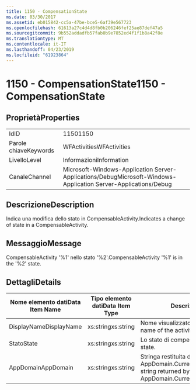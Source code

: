 ```yaml
---
title: 1150 - CompensationState
ms.date: 03/30/2017
ms.assetid: eb015842-cc5a-47be-bce5-6af39e567723
ms.openlocfilehash: 61613a27c4d4d8fb0b206246fef25ae87def47a5
ms.sourcegitcommit: 9b552addadfb57fab0b9e7852ed4f1f1b8a42f8e
ms.translationtype: MT
ms.contentlocale: it-IT
ms.lasthandoff: 04/23/2019
ms.locfileid: "61923864"
---
```

# <a name="1150---compensationstate"></a><span data-ttu-id="8762c-102">1150 - CompensationState</span><span class="sxs-lookup"><span data-stu-id="8762c-102">1150 - CompensationState</span></span>
## <a name="properties"></a><span data-ttu-id="8762c-103">Proprietà</span><span class="sxs-lookup"><span data-stu-id="8762c-103">Properties</span></span>  
  
|||  
|-|-|  
|<span data-ttu-id="8762c-104">Id</span><span class="sxs-lookup"><span data-stu-id="8762c-104">ID</span></span>|<span data-ttu-id="8762c-105">1150</span><span class="sxs-lookup"><span data-stu-id="8762c-105">1150</span></span>|  
|<span data-ttu-id="8762c-106">Parole chiave</span><span class="sxs-lookup"><span data-stu-id="8762c-106">Keywords</span></span>|<span data-ttu-id="8762c-107">WFActivities</span><span class="sxs-lookup"><span data-stu-id="8762c-107">WFActivities</span></span>|  
|<span data-ttu-id="8762c-108">Livello</span><span class="sxs-lookup"><span data-stu-id="8762c-108">Level</span></span>|<span data-ttu-id="8762c-109">Informazioni</span><span class="sxs-lookup"><span data-stu-id="8762c-109">Information</span></span>|  
|<span data-ttu-id="8762c-110">Canale</span><span class="sxs-lookup"><span data-stu-id="8762c-110">Channel</span></span>|<span data-ttu-id="8762c-111">Microsoft-Windows-Application Server-Applications/Debug</span><span class="sxs-lookup"><span data-stu-id="8762c-111">Microsoft-Windows-Application Server-Applications/Debug</span></span>|  
  
## <a name="description"></a><span data-ttu-id="8762c-112">Descrizione</span><span class="sxs-lookup"><span data-stu-id="8762c-112">Description</span></span>  
 <span data-ttu-id="8762c-113">Indica una modifica dello stato in CompensableActivity.</span><span class="sxs-lookup"><span data-stu-id="8762c-113">Indicates a change of state in a CompensableActivity.</span></span>  
  
## <a name="message"></a><span data-ttu-id="8762c-114">Messaggio</span><span class="sxs-lookup"><span data-stu-id="8762c-114">Message</span></span>  
 <span data-ttu-id="8762c-115">CompensableActivity '%1' nello stato '%2'.</span><span class="sxs-lookup"><span data-stu-id="8762c-115">CompensableActivity '%1' is in the '%2' state.</span></span>  
  
## <a name="details"></a><span data-ttu-id="8762c-116">Dettagli</span><span class="sxs-lookup"><span data-stu-id="8762c-116">Details</span></span>  
  
|<span data-ttu-id="8762c-117">Nome elemento dati</span><span class="sxs-lookup"><span data-stu-id="8762c-117">Data Item Name</span></span>|<span data-ttu-id="8762c-118">Tipo elemento dati</span><span class="sxs-lookup"><span data-stu-id="8762c-118">Data Item Type</span></span>|<span data-ttu-id="8762c-119">Descrizione</span><span class="sxs-lookup"><span data-stu-id="8762c-119">Description</span></span>|  
|--------------------|--------------------|-----------------|  
|<span data-ttu-id="8762c-120">DisplayName</span><span class="sxs-lookup"><span data-stu-id="8762c-120">DisplayName</span></span>|<span data-ttu-id="8762c-121">xs:string</span><span class="sxs-lookup"><span data-stu-id="8762c-121">xs:string</span></span>|<span data-ttu-id="8762c-122">Nome visualizzato dell'attività.</span><span class="sxs-lookup"><span data-stu-id="8762c-122">The display name of the activity.</span></span>|  
|<span data-ttu-id="8762c-123">Stato</span><span class="sxs-lookup"><span data-stu-id="8762c-123">State</span></span>|<span data-ttu-id="8762c-124">xs:string</span><span class="sxs-lookup"><span data-stu-id="8762c-124">xs:string</span></span>|<span data-ttu-id="8762c-125">Lo stato di compensazione.</span><span class="sxs-lookup"><span data-stu-id="8762c-125">The compensation state.</span></span>|  
|<span data-ttu-id="8762c-126">AppDomain</span><span class="sxs-lookup"><span data-stu-id="8762c-126">AppDomain</span></span>|<span data-ttu-id="8762c-127">xs:string</span><span class="sxs-lookup"><span data-stu-id="8762c-127">xs:string</span></span>|<span data-ttu-id="8762c-128">Stringa restituita da AppDomain.CurrentDomain.FriendlyName.</span><span class="sxs-lookup"><span data-stu-id="8762c-128">The string returned by AppDomain.CurrentDomain.FriendlyName.</span></span>|
